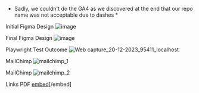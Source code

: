 * Sadly, we couldn't do the GA4 as we discovered at the end that our repo name was not acceptable due to dashes *

Initial Figma Design
![image](https://github.com/trace2982/IS601_Final/assets/144746597/f2e49a2b-ef42-41d3-bde3-dfa4010ddc50)

Final Figma Design
![image](https://github.com/trace2982/IS601_Final/assets/144746597/15236d73-67c8-419b-b3e9-712f5350687a)

Playwright Test Outcome
![Web capture_20-12-2023_95411_localhost](https://github.com/trace2982/IS601_Final/assets/144746597/341419d7-e5f1-4fa3-bcb0-84c434c32e10)

MailChimp
![mailchimp_1](https://github.com/trace2982/IS601_Final/assets/144746597/76ba90c0-626a-465c-9279-d4a008fd0b41)

MailChimp
![mailchimp_2](https://github.com/trace2982/IS601_Final/assets/144746597/11783fe9-d1d8-496c-88bf-0764c6175267)

Links PDF
[embed](https://acrobat.adobe.com/link/review?uri=urn:aaid:scds:US:98144128-3da5-3bc3-aea8-69e9342e5777)[/embed]
